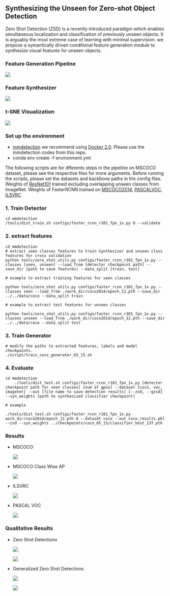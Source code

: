 

## Synthesizing the Unseen for Zero-shot Object Detection

Zero Shot Detection (ZSD) is a recently introduced paradigm which enables simultaneous localization and classification of previously unseen objects. It is arguably the most extreme case of learning with minimal supervision. we propose a symantically driven conditional feature generation module to synthesize visual features for unseen objects. 

### Feature Generation Pipeline

![](images/pipeline.png)

### Feature Synthesizer

![](images/module.png)


### t-SNE Visualization

![](images/tsne.png)

### Set up the environment
- [mmdetection](https://github.com/open-mmlab/mmdetection) we recommend using [Docker 2.0](Docker.md). Please use the mmdetection codes from this repo. 
- conda env create -f environment.yml


The following scripts are for dfferents steps in the pipeline on MSCOCO dataset, please see the respective files for more arguments. 
Before running the scripts, please set the datasets and backbone paths in the config files. Weights of [ResNet101](https://drive.google.com/file/d/1g3UXPw-_K3na7acQGZlhjgQPjXz_FNnX/view?usp=sharing) trained excluding overlapping unseen classes from ImageNet.
Weights of FasterRCNN trained on [MSCOCO2014](https://drive.google.com/drive/folders/1FMJWIT4yZ-kTD7KLarQ6SDJff8STWIqB?usp=sharing), [PASCALVOC](https://drive.google.com/file/d/1Y4l0Qf7xPYXXtdgfTU3YCzcRVnZySf6q/view?usp=sharing), [ILSVRC](https://drive.google.com/file/d/19a9mkfL1B1N5YqI3EkGMP_ipl7JyY4Kc/view?usp=sharing)

### 1. Train Detector

    cd mmdetection
    /tools/dist_train.sh configs/faster_rcnn_r101_fpn_1x.py 8 --validate


### 2. extract features

<!-- The exmaple script is for MSCOCO please see the mmdetection/tools/zero_shot_utils.py for more arguments. -->

    cd mmdetection
    # extract seen classes features to train Synthesizer and unseen class features for cross validation
    python tools/zero_shot_utils.py configs/faster_rcnn_r101_fpn_1x.py --classes [seen, unseen] --load_from [detector checkpoint path] --save_dir [path to save features] --data_split [train, test]

    # example to extract training features for seen classes

    python tools/zero_shot_utils.py configs/faster_rcnn_r101_fpn_1x.py --classes seen --load_from ./work_dir/coco2014/epoch_12.pth --save_dir ../../data/coco --data_split train

    # example to extract test features for unseen classes
    
    python tools/zero_shot_utils.py configs/faster_rcnn_r101_fpn_1x.py --classes unseen --load_from ./work_dir/coco2014/epoch_12.pth --save_dir ../../data/coco --data_split test



### 3. Train Generator
    # modify the paths to extracted features, labels and model checkpoints. 
    ./script/train_coco_generator_65_15.sh

### 4. Evaluate

    cd mmdetection
        ./tools/dist_test.sh configs/faster_rcnn_r101_fpn_1x.py [detector checkpoint path for seen classes] [num of gpus] --dataset [coco, voc, imagenet] --out [file name to save detection results] [--zsd, --gzsd] --syn_weights [path to synthesized classifier checkpoint]

    # example 
    
    ./tools/dist_test.sh configs/faster_rcnn_r101_fpn_1x.py work_dir/coco2014/epoch_12.pth 8 --dataset coco --out coco_results.pkl --zsd --syn_weights ../checkpoints/coco_65_15/classifier_best_137.pth
### Results
- MSCOCO 

    ![](images/coco_map.png)

- MSCOCO Class Wise AP

    ![](images/coco_class_ap.png)

- ILSVRC

    ![](images/ilsvrc.png)

- PASCAL VOC

    ![](images/voc.png)

### Qualitative Results

- Zero Shot Detections

    ![](images/zsd_1.png) 
    
    ![](images/zsd_2.png)

- Generalized Zero Shot Detections 

    ![](images/gzsd_1.png)

    ![](images/gzsd_2.png)


<!-- conda install -c conda-forge scikit-build -->
<!-- conda install -c conda-forge imgaug -->

